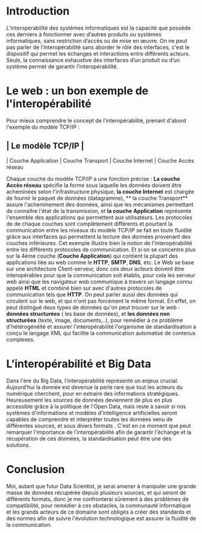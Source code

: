 ﻿# Introduction

L’interopérabilité des systèmes informatiques est la capacité que possède ces derniers à fonctionner avec d’autres produits ou systèmes informatiques, sans restriction d’accès ou de mise en œuvre. On ne peut pas parler de l’interopérabilité sans aborder le rôle des interfaces, c'est le dispositif qui permet les échanges et interactions entre différents acteurs. Seule, la connaissance exhaustive des interfaces d’un produit ou d’un système permet de garantir l’interopérabilité.

# Le web : un bon exemple de l'interopérabilité

Pour mieux comprendre le concept de l’interopérabilité, prenant d'abord l'exemple du modèle TCP/IP :

|  Le modèle TCP/IP		 |
--------------------------
| Couche Application
| Couche Transport
| Couche Internet
| Couche Accès réseau

Chaque couche du modèle TCP/IP a une fonction précise : **La couche Accès réseau** spécifie la forme sous laquelle les données doivent être acheminées selon l'infrastructure physique, **la couche Internet** est chargée de fournir le paquet de données (datagramme), ** la couche Transport** assure l'acheminement des données, ainsi que les mécanismes permettant de connaître l'état de la transmission, et **la couche Application** représente l'ensemble des applications qui permettent aux utilisateurs. Les protocoles de de chaque couches sont complètement différents et pourtant la communication entre les niveaux du modèle TCP/IP se fait en toute fluidité grâce aux interfaces qui permettent la lecture des données provenant des couches inférieures. Cet exemple illustre bien la notion de l'interopérabilité entre les différents protocoles de communication. 
Et si on se concentre plus sur la 4ème couche (**Couche Application**) qui contient la plupart des applications liée au web comme le **HTTP**, **SMTP**, **DNS**, etc. Le Web se base sur une architecture Client-serveur, donc ces deux acteurs doivent être interopérables pour que la communication soit établis, pour cela les serveur web ainsi que les navigateur web communique à travers un langage connu appelé **HTML** et combiné bien sur avec d'autres protocoles de communication tels que **HTTP**.
On peut parler aussi des données qui circulent sur le web, et qui n'ont pas forcément le même format. En effet, on peut distingué deux types de données qu'on peut trouver sur le web : **données structurées** ( les base de données), et **les données non structurées** (texte, image, documents,..), pour remédier à ce problème d'hétérogénéité et assurer l'interopérabilité l'organisme de standardisation a conçu le langage XML qui facilite la communication automatisé de contenus complexes.

# L’interopérabilité et Big Data

Dans l'ère du Big Data, l’interopérabilité représente un enjeux crucial. Aujourd’hui la donnée est devenue la perle rare que tout les acteurs du numérique cherchent, pour en extraire des informations stratégiques. Heureusement les sources de données deviennent de plus en plus accessible grâce à la politique de l'Open Data, mais reste à savoir si nos systèmes d'informations et modèles d'intelligence artificielles seront capables de comprendre et interpréter toutes les données venu de différentes sources, et sous divers formats . C'est en ce moment que peut remarquer l'importance de  l’interopérabilité afin de garantir l'échange et la récupération de ces données, la standardisation peut être une des solutions.

# Conclusion
Moi, autant que futur Data Scientist, je serai amener à manipuler une grande masse de données récupérée depuis plusieurs sources, et qui seront de différents formats, donc je me confronterai sûrement à des problèmes de compatibilité, pour remédier à ces obstacles, la communauté informatique et les grands acteurs de ce domaine sont obligés à créer des standards et des normes afin de suivre l'évolution technologique est assurer la fluidité de la communication.
